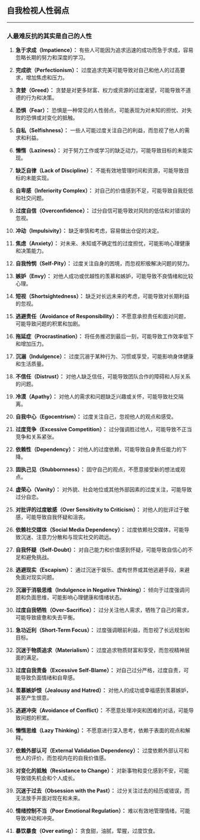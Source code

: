 ## 自我检视人性弱点

---
### 人最难反抗的其实是自己的人性

1. **急于求成（Impatience）：** 有些人可能因为追求迅速的成功而急于求成，容易忽略长期的努力和深度的学习。

2. **完成欲（Perfectionism）：** 过度追求完美可能导致对自己和他人的过高要求，增加焦虑和压力。

3. **贪婪（Greed）：** 贪婪是对更多财富、权力或资源的过度渴望，可能导致不道德的行为和决策。

4. **恐惧（Fear）：** 恐惧是一种常见的人性弱点，可能表现为对未知的担忧、对失败的恐惧或对变化的抵触。

5. **自私（Selfishness）：** 一些人可能过度关注自己的利益，而忽视了他人的需求和利益。

6. **懒惰（Laziness）：** 对于努力工作或学习的缺乏动力，可能导致目标的未能实现。

7. **缺乏自律（Lack of Discipline）：** 不能有效地管理时间和资源，可能导致目标的未能实现。

8. **自卑感（Inferiority Complex）：** 对自己的价值感到不足，可能导致自我贬低和社交问题。

9. **过度自信（Overconfidence）：** 过分自信可能导致对风险的低估和对错误的忽视。

10. **冲动（Impulsivity）：** 缺乏审慎和考虑，容易做出仓促的决定。

11. **焦虑（Anxiety）：** 对未来、未知或不确定性的过度担忧，可能影响心理健康和决策能力。

12. **自我怜悯（Self-Pity）：** 过度关注自身的困境，而忽视积极解决问题的努力。

13. **嫉妒（Envy）：** 对他人成功或优越性的羡慕和嫉妒，可能导致不良情绪和比较心理。

14. **短视（Shortsightedness）：** 缺乏对长远未来的考虑，可能导致对长期利益的忽视。

15. **逃避责任（Avoidance of Responsibility）：** 不愿意承担责任和面对问题，可能导致问题的积累和加剧。

16. **拖延症（Procrastination）：** 将任务推迟到最后一刻，可能导致工作效率低下和增加压力。

17. **沉溺（Indulgence）：** 过度沉溺于某种行为、习惯或享受，可能影响身体健康和生活质量。

18. **不信任（Distrust）：** 对他人缺乏信任，可能导致团队合作的障碍和人际关系的问题。

19. **冷漠（Apathy）：** 对他人的需求和问题缺乏兴趣或关怀，可能导致社交隔离。

20. **自我中心（Egocentrism）：** 过度关注自己，忽视他人的观点和感受。

21. **过度竞争（Excessive Competition）：** 过分强调胜过他人，可能导致不正当竞争和关系紧张。

22. **依赖性（Dependency）：** 对他人的过度依赖，可能导致自身责任能力的下降。

23. **固执己见（Stubbornness）：** 固守自己的观点，不愿意接受新的想法或观点。

24. **虚荣心（Vanity）：** 对外貌、社会地位或其他外部因素的过度关注，可能导致过分自恋。

25. **对批评的过度敏感（Over Sensitivity to Criticism）：** 对他人的批评过于敏感，可能导致自我怀疑和沮丧。

26. **依赖社交媒体（Social Media Dependency）：** 过度依赖社交媒体，可能导致沉迷、注意力分散和与现实社交的疏远。

27. **自我怀疑（Self-Doubt）：** 对自己能力和价值感到怀疑，可能导致自信心的不足和避免挑战。

28. **逃避现实（Escapism）：** 通过沉迷于娱乐、虚构世界或其他逃避手段，来避免面对现实问题。

29. **沉溺于消极思维（Indulgence in Negative Thinking）：** 倾向于过度强调问题和负面思维，可能影响心理健康和情绪状态。

30. **过度自我牺牲（Over-Sacrifice）：** 过分关注他人需求，牺牲了自己的需求，可能导致疲惫和失去平衡。

31. **急功近利（Short-Term Focus）：** 过度强调眼前利益，而忽视了长远规划和目标。

32. **沉迷于物质追求（Materialism）：** 过度追求物质财富和享受，而忽视精神层面的满足。

33. **过度自我责备（Excessive Self-Blame）：** 对自己过分严格，过度自责，可能导致负面情绪和自卑感。

34. **羡慕嫉妒恨（Jealousy and Hatred）：** 对他人的成功或幸福感到羡慕嫉妒，甚至产生恨意。

35. **逃避冲突（Avoidance of Conflict）：** 不愿意处理冲突和困难的对话，可能导致问题的积累。

36. **懒惰思维（Lazy Thinking）：** 不愿意进行深入思考，依赖于表面的观点和解释。

37. **依赖外部认可（External Validation Dependency）：** 过度依赖外部认可和他人的评价，而忽视内在的自我价值感。

38. **对变化的抵触（Resistance to Change）：** 对新事物和变化感到不安，可能导致错失机会和个人成长。

39. **沉迷于过去（Obsession with the Past）：** 过分关注过去的经历或错误，而无法放手并面对现在和未来。

40. **情绪控制不当（Poor Emotional Regulation）：** 难以有效地管理情绪，可能导致冲动和冲突。

41. **暴饮暴食（Over eating）：** 贪食甜，油腻，荤腥，过度饮食。
